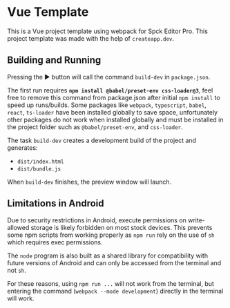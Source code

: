 # Vue Template

This is a Vue project template using webpack for Spck Editor Pro. This project template was made with the help of `createapp.dev`.

## Building and Running

Pressing the ▶ button will call the command `build-dev` in `package.json`.

The first run requires **`npm install @babel/preset-env css-loader@3`**, feel free to remove this command from package.json after initial `npm install` to speed up runs/builds. Some packages like `webpack`, `typescript`, `babel`, `react`, `ts-loader` have been installed globally to save space, unfortunately other packages do not work when installed globally and must be installed in the project folder such as `@babel/preset-env`, and `css-loader`.

The task `build-dev` creates a development build of the project and generates:

- `dist/index.html`
- `dist/bundle.js`

When `build-dev` finishes, the preview window will launch.

## Limitations in Android

Due to security restrictions in Android, execute permissions on write-allowed storage is likely forbidden on most stock devices. This prevents some npm scripts from working properly as `npm run` rely on the use of `sh` which requires exec permissions.

The `node` program is also built as a shared library for compatibility with future versions of Android and can only be accessed from the terminal and not `sh`.

For these reasons, using `npm run ...` will not work from the terminal, but entering the command (`webpack --mode development`) directly in the terminal will work.
